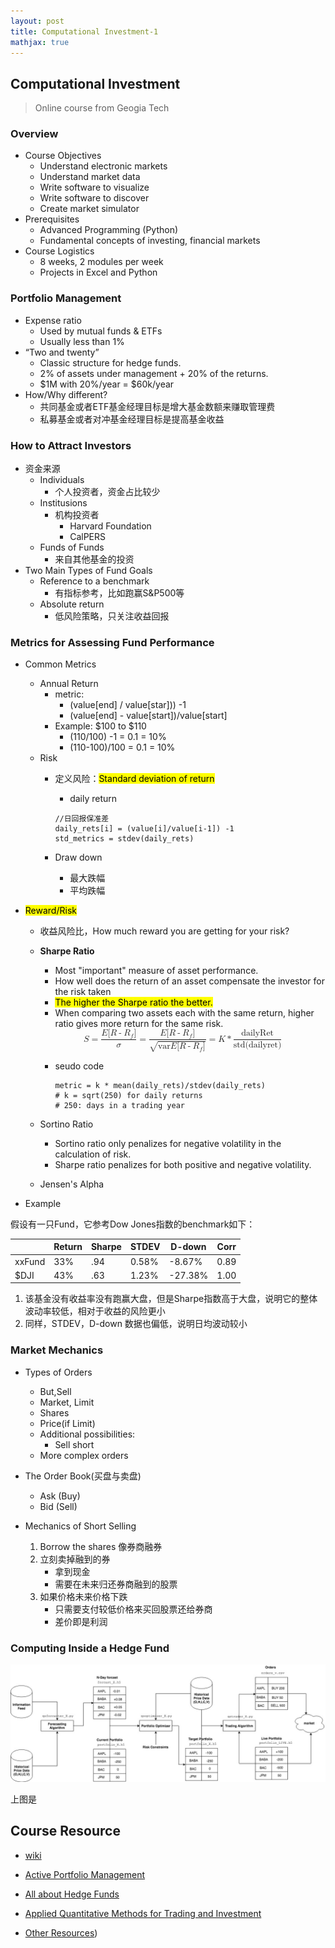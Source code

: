 ```yaml
---
layout: post
title: Computational Investment-1
mathjax: true
---
```


## Computational Investment

> Online course from Geogia Tech

### Overview

- Course Objectives
    - Understand electronic markets
    - Understand market data
    - Write software to visualize
    - Write software to discover
    - Create market simulator
- Prerequisites
    - Advanced Programming (Python)
    - Fundamental concepts of investing, financial markets
- Course Logistics
    - 8 weeks, 2 modules per week
    - Projects in Excel and Python

### Portfolio Management

- Expense ratio
    - Used by mutual funds & ETFs
    - Usually less than 1%
- “Two and twenty”
    - Classic structure for hedge funds.
    - 2% of assets under management + 20% of the returns.
    - $1M with 20%/year = $60k/year
- How/Why different?
    - 共同基金或者ETF基金经理目标是增大基金数额来赚取管理费
    - 私募基金或者对冲基金经理目标是提高基金收益

### How to Attract Investors

- 资金来源
    - Individuals
        - 个人投资者，资金占比较少
    - Institusions
        - 机构投资者
            - Harvard Foundation
            - CalPERS
    - Funds of Funds
        - 来自其他基金的投资
- Two Main Types of Fund Goals
    - Reference to a benchmark
        - 有指标参考，比如跑赢S&P500等
    - Absolute return
        - 低风险策略，只关注收益回报

### Metrics for Assessing Fund Performance

- Common Metrics
    - Annual Return
        - metric:
            - (value[end] / value[star])) -1
            - (value[end] - value[start])/value[start]
        - Example: $100 to $110
            - (110/100) -1 = 0.1 = 10%
            - (110-100)/100 = 0.1 = 10%
    - Risk 
        - 定义风险：<mark>Standard deviation of return</mark>
            -  daily return

            ```
            //日回报保准差
            daily_rets[i] = (value[i]/value[i-1]) -1
            std_metrics = stdev(daily_rets)
            ```
        - Draw down
            - 最大跌幅
            - 平均跌幅
- <mark>Reward/Risk</mark>
    - 收益风险比，How much reward you are getting for your risk?
    - **Sharpe Ratio**
        - Most "important" measure of asset performance.
        - How well does the return of an asset compensate the investor for the risk taken
        - <mark>The higher the Sharpe ratio the better.</mark>
        - When comparing two assets each with the same return, higher ratio gives more return for the same risk.
        
        <math display = "block">
            <mi>S</mi>
            <mo>=</mo>
            <mfrac>
                <mrow>
                    <mi>E</mi>
                    <mo stretchy="false">[</mo>
                    <mi>R</mi><mo>-</mo><msub><mi>R</mi><mi>f</mi></msub>
                    <mo stretchy="false">]</mo>
                </mrow>
                <mrow>
                    <mi>σ</mi>
                </mrow>
            </mfrac>
            <mo>=</mo>
            <mfrac>
                <mrow>
                    <mi>E</mi>
                    <mo stretchy="false">[</mo>
                    <mi>R</mi><mo>-</mo><msub><mi>R</mi><mi>f</mi></msub>
                    <mo stretchy="false">]</mo>
                </mrow>
                <mrow>
                    <msqrt>
                        <mi>var</mi>
                        <mi>E</mi>
                        <mo stretchy="false">[</mo>
                        <mi>R</mi><mo>-</mo><msub><mi>R</mi><mi>f</mi></msub>
                        <mo stretchy="false">]</mo>
                    </msqrt>
                </mrow>
           	</mfrac>
           	<mo>=</mo>
           	<mi>K</mi><mo>*</mo>
           	<mfrac>
           		<mtext>dailyRet</mtext>
           		<mtext>std(dailyret)</mtext>
           	</mfrac>
        	</math>
		
        - seudo code
				
            ```
            metric = k * mean(daily_rets)/stdev(daily_rets)
            # k = sqrt(250) for daily returns
            # 250: days in a trading year
            ```
    	

	- Sortino Ratio
        - Sortino ratio only penalizes for negative volatility in the calculation of risk.
        - Sharpe ratio penalizes for both positive and negative volatility.
	- Jensen's Alpha

- Example

假设有一只Fund，它参考Dow Jones指数的benchmark如下：

|      | Return | Sharpe | STDEV | D-down | Corr
|------| -------|--------|-------|--------|------|
| xxFund  | 33%	| .94	| 0.58%	| -8.67%	| 0.89  |
|   $DJI  | 43%	| .63	| 1.23%	| -27.38%	| 1.00  |

1. 该基金没有收益率没有跑赢大盘，但是Sharpe指数高于大盘，说明它的整体波动率较低，相对于收益的风险更小
2. 同样，STDEV，D-down 数据也偏低，说明日均波动较小

### Market Mechanics

- Types of Orders
    - But,Sell
    - Market, Limit
    - Shares
    - Price(if Limit)
    - Additional possibilities:
        - Sell short
    - More complex orders

- The Order Book(买盘与卖盘)
    - Ask (Buy)
    - Bid (Sell)

- Mechanics of Short Selling
    1. Borrow the shares 像券商融券
    2. 立刻卖掉融到的券
        - 拿到现金
        - 需要在未来归还券商融到的股票
    3. 如果价格未来价格下跌
        - 只需要支付较低价格来买回股票还给券商
        - 差价即是利润

### Computing Inside a Hedge Fund

![](/assets/images/2018/04/CI-1.jpg)

上图是




## Course Resource

- [wiki](http://wiki.quantsoftware.org/index.php?title=QuantSoftware_ToolKit)
- [Active Portfolio Management](https://www.amazon.com/Active-Portfolio-Management-Quantitative-Controlling/dp/0070248826/ref=sr_1_1?ie=UTF8&s=books&qid=1263182044&sr=1-1)
- [All about Hedge Funds](https://www.amazon.com/All-About-Hedge-Funds-Started/dp/0071393935)
- [Applied Quantitative Methods for Trading and Investment](https://www.amazon.com/Applied-Quantitative-Methods-Trading-Investment/dp/0470848855/ref=sr_1_1?ie=UTF8&s=books&qid=1263181752&sr=8-1)

- [Other Resources](https://www.coursera.org/learn/computational-investing/supplement/TPxSD/course-resources))


